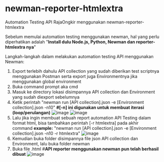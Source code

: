 # newman-reporter-htmlextra
Automation Testing API RajaOngkir menggunakan newman-reporter-htmlextra

Sebelum memulai automation testing menggunakan newman, hal yang perlu diperhatikan adalah "**Install dulu Node.js, Python, Newman dan reporter-htmlextra nya**"

Langkah-langkah dalam melakukan automation testing API menggunakan Newman:
1. Export terlebih dahulu API collection yang sudah diberikan test scriptnya menggunakan Postman serta export juga Environmentnya jika menggunakan global environment
2. Buka command prompt aka cmd
3. Masuk ke directory lokasi disimpannya API collection dan Environment yang sudah diexport sebelumnya
4. Ketik perintah "newman run [API collection].json -e [Environment collection].json -n10"  **#[-n] ini digunakan untuk membuat iterasi (loop/perulangan)**
![image](https://user-images.githubusercontent.com/112541317/190885944-80ee467e-c7b4-4d97-ad46-aa382fce128d.png)
![image](https://user-images.githubusercontent.com/112541317/190885958-f101de21-eb79-455e-9389-fff573c2281c.png)
5. Lalu jika ingin membuat sebuah report automation API Testing dalam format html, bisa tambahkan perintah [-r htmlextra] pada akhir command
**example:** "newman run [API collection].json -e [Environment collection].json -n10 -r htmlextra"
![image](https://user-images.githubusercontent.com/112541317/190886103-880d7ae5-4858-4e1b-8273-8c9536874a14.png)
6. Kemudian buka folder disimpannya file json API collection dan Environment, lalu buka folder newman
7. Buka file .html #**API reporter menggunakan newman pun telah berhasil dibuat**
![image](https://user-images.githubusercontent.com/112541317/190885274-31f8ed89-a6ec-4143-9f4c-889f765de4a6.png)
